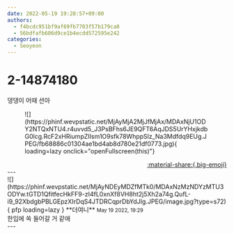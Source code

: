 ```yaml
---
date: 2022-05-19 19:28:57+09:00
authors:
  - f4bcdc951bf9af69fb7703f57b179ca0
  - 56bdfafb606d9ce1b4ecdd572595e242
categories:
  - Seoyeon
---
```


# 2-14874180

<div class="post-container" markdown="1">
<div class="content-container md-sidebar__scrollwrap" markdown="1">

댕댕이 어때 션아
<figure markdown="1">
![](https://phinf.wevpstatic.net/MjAyMjA2MjJfMjAx/MDAxNjU1ODY2NTQxNTU4.r4uvvd5_J3PsBFhs6JE9QFT6AqJDS5UrYHxjkdbG0lcg.RcF2xHRiumpZIIsm1O9sfk78WhppSlz_Na3Mdfdq9EUg.JPEG/fb68886c01304ae1bd4ab8d780e21df0773.jpg){ loading=lazy onclick="openFullscreen(this)"}
</figure>


</div>
</div>

<div style="text-align: right;" markdown="1">
<a href="https://weverse.io/fromis9/fanpost/2-14874180" style="text-align: right;">:material-share:{.big-emoji}</a>
</div>
---

<div class="comments-container md-sidebar__scrollwrap" markdown="1">
<div class="comment" markdown="1">
<div class='id-container' markdown="1">
![](https://phinf.wevpstatic.net/MjAyNDEyMDZfMTk0/MDAxNzMzNDYzMTU3ODYw.tGTD1QfitfecHkFF9-zI4fL0xnXf8VH8ht2j5Xh2a74g.QufL-i9_92XbdgbPBLGEpzXIrDqS4JTDRCqprDbYdJIg.JPEG/image.jpg?type=s72){ pfp loading=lazy }
**<span class="artist">더여니</span>** <small>May 19 2022, 19:29</small><br>
</div>
<div class='comment-body' markdown="1">
한입에 쏙 들어갈 거 같애
</div>
</div>
</div>
---
